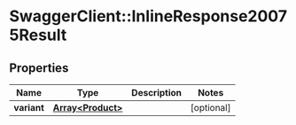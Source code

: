 # SwaggerClient::InlineResponse20075Result

## Properties
Name | Type | Description | Notes
------------ | ------------- | ------------- | -------------
**variant** | [**Array&lt;Product&gt;**](Product.md) |  | [optional] 


